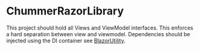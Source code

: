 # ChummerRazorLibrary
This project should hold all Views and ViewModel interfaces.
This enforces a hard separation between view and viewmodel.
Dependencies should be injected using the DI container see [BlazorUtility](../../Chummer/Blazor/BlazorUtility.cs).
